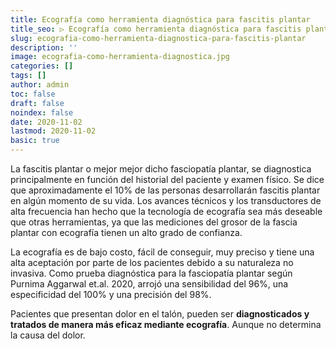 ```yaml
---
title: Ecografía como herramienta diagnóstica para fascitis plantar
title_seo: ▷ Ecografía como herramienta diagnóstica para fascitis plantar
slug: ecografia-como-herramienta-diagnostica-para-fascitis-plantar
description: ''
image: ecografia-como-herramienta-diagnostica.jpg
categories: []
tags: []
author: admin
toc: false
draft: false
noindex: false
date: 2020-11-02
lastmod: 2020-11-02
basic: true
---
```

La fascitis plantar o mejor mejor dicho fasciopatía plantar, se diagnostica principalmente en función del historial del paciente y examen físico. Se dice que aproximadamente el 10% de las personas desarrollarán fascitis plantar en algún momento de su vida. Los avances técnicos y los transductores de alta frecuencia han hecho que la tecnología de ecografía sea más deseable que otras herramientas, ya que las mediciones del grosor de la fascia plantar con ecografía tienen un alto grado de confianza.

La ecografía es de bajo costo, fácil de conseguir, muy preciso y tiene una alta aceptación por parte de los pacientes debido a su naturaleza no invasiva. Como prueba diagnóstica para la fasciopatía plantar según Purnima Aggarwal et.al. 2020, arrojó una sensibilidad del 96%, una especificidad del 100% y una precisión del 98%.

Pacientes que presentan dolor en el talón, pueden ser __diagnosticados y tratados de manera más eficaz mediante ecografía__. Aunque no determina la causa del dolor.